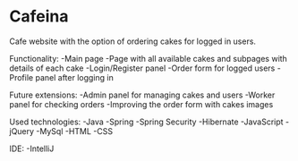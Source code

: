 # Cafeina

Cafe website with the option of ordering cakes for logged in users.

Functionality:
  -Main page
  -Page with all available cakes and subpages with details of each cake
  -Login/Register panel
  -Order form for logged users
  -Profile panel after logging in

Future extensions:
  -Admin panel for managing cakes and users
  -Worker panel for checking orders
  -Improving the order form with cakes images

Used technologies:
  -Java
  -Spring
  -Spring Security
  -Hibernate
  -JavaScript
  -jQuery
  -MySql
  -HTML
  -CSS

IDE:
  -IntelliJ
